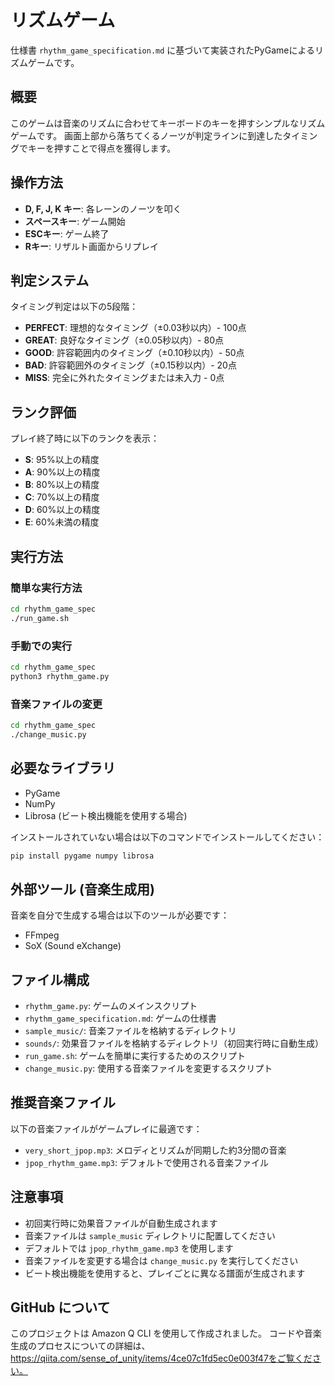 # リズムゲーム

仕様書 `rhythm_game_specification.md` に基づいて実装されたPyGameによるリズムゲームです。

## 概要

このゲームは音楽のリズムに合わせてキーボードのキーを押すシンプルなリズムゲームです。
画面上部から落ちてくるノーツが判定ラインに到達したタイミングでキーを押すことで得点を獲得します。

## 操作方法

- **D, F, J, K キー**: 各レーンのノーツを叩く
- **スペースキー**: ゲーム開始
- **ESCキー**: ゲーム終了
- **Rキー**: リザルト画面からリプレイ

## 判定システム

タイミング判定は以下の5段階：
- **PERFECT**: 理想的なタイミング（±0.03秒以内）- 100点
- **GREAT**: 良好なタイミング（±0.05秒以内）- 80点
- **GOOD**: 許容範囲内のタイミング（±0.10秒以内）- 50点
- **BAD**: 許容範囲外のタイミング（±0.15秒以内）- 20点
- **MISS**: 完全に外れたタイミングまたは未入力 - 0点

## ランク評価

プレイ終了時に以下のランクを表示：
- **S**: 95%以上の精度
- **A**: 90%以上の精度
- **B**: 80%以上の精度
- **C**: 70%以上の精度
- **D**: 60%以上の精度
- **E**: 60%未満の精度

## 実行方法

### 簡単な実行方法
```bash
cd rhythm_game_spec
./run_game.sh
```

### 手動での実行
```bash
cd rhythm_game_spec
python3 rhythm_game.py
```

### 音楽ファイルの変更
```bash
cd rhythm_game_spec
./change_music.py
```

## 必要なライブラリ

- PyGame
- NumPy
- Librosa (ビート検出機能を使用する場合)

インストールされていない場合は以下のコマンドでインストールしてください：

```bash
pip install pygame numpy librosa
```

## 外部ツール (音楽生成用)

音楽を自分で生成する場合は以下のツールが必要です：
- FFmpeg
- SoX (Sound eXchange)

## ファイル構成

- `rhythm_game.py`: ゲームのメインスクリプト
- `rhythm_game_specification.md`: ゲームの仕様書
- `sample_music/`: 音楽ファイルを格納するディレクトリ
- `sounds/`: 効果音ファイルを格納するディレクトリ（初回実行時に自動生成）
- `run_game.sh`: ゲームを簡単に実行するためのスクリプト
- `change_music.py`: 使用する音楽ファイルを変更するスクリプト

## 推奨音楽ファイル

以下の音楽ファイルがゲームプレイに最適です：
- `very_short_jpop.mp3`: メロディとリズムが同期した約3分間の音楽
- `jpop_rhythm_game.mp3`: デフォルトで使用される音楽ファイル

## 注意事項

- 初回実行時に効果音ファイルが自動生成されます
- 音楽ファイルは `sample_music` ディレクトリに配置してください
- デフォルトでは `jpop_rhythm_game.mp3` を使用します
- 音楽ファイルを変更する場合は `change_music.py` を実行してください
- ビート検出機能を使用すると、プレイごとに異なる譜面が生成されます

## GitHub について

このプロジェクトは Amazon Q CLI を使用して作成されました。
コードや音楽生成のプロセスについての詳細は、https://qiita.com/sense_of_unity/items/4ce07c1fd5ec0e003f47をご覧ください。
